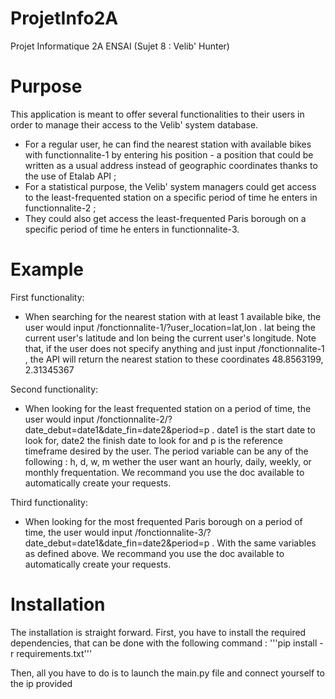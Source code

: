 # ProjetInfo2A
Projet Informatique 2A ENSAI (Sujet 8 : Velib' Hunter)

# Purpose
This application is meant to offer several functionalities to their users in order to manage their access to the Velib' system database.

- For a regular user, he can find the nearest station with available bikes with functionnalite-1 by entering his position - a position that could be written as a usual address instead of geographic coordinates thanks to the use of Etalab API ;
- For a statistical purpose, the Velib' system managers could get access to the least-frequented station on a specific period of time he enters in functionnalite-2 ;
- They could also get access the least-frequented Paris borough on a specific period of time he enters in functionnalite-3. 

# Example

First functionality:
 - When searching for the nearest station with at least 1 available bike, the user would input /fonctionnalite-1/?user_location=lat,lon . lat being the current user's latitude and lon being the current user's longitude. Note that, if the user does not specify anything and just input /fonctionnalite-1 , the API will return the nearest station to these coordinates 48.8563199, 2.31345367

Second functionality:
 - When looking for the least frequented station on a period of time, the user would input /fonctionnalite-2/?date_debut=date1&date_fin=date2&period=p . date1 is the start date to look for, date2 the finish date to look for and p is the reference timeframe desired by the user. The period variable can be any of the following : h, d, w, m wether the user want an hourly, daily, weekly, or monthly frequentation. We recommand you use the doc available to automatically create your requests.

Third functionality:
 - When looking for the most frequented Paris borough on a period of time, the user would input /fonctionnalite-3/?date_debut=date1&date_fin=date2&period=p . With the same variables as defined above. We recommand you use the doc available to automatically create your requests.

# Installation

The installation is straight forward. First, you have to install the required dependencies, that can be done with the following command :
'''pip install -r requirements.txt'''

Then, all you have to do is to launch the main.py file and connect yourself to the ip provided
